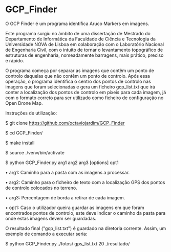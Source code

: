 # GCP_Finder 
O GCP Finder é um programa identifica Aruco Markers em imagens.

Este programa surgiu no âmbito de uma dissertação de Mestrado do Departamento de Informática da Faculdade de Ciência e Tecnologia da Universidade NOVA de Lisboa em colaboração com o Laboratório Nacional de Engenharia Civil, com o intuito de tornar o levantamento topográfico de estruturas de engenharia, nomeadamente barragens, mais prático, preciso e rápido.


O programa começa por separar as imagens que contêm um ponto de controlo daquelas que nâo contêm um ponto de controlo. Após essa operação, o programa 
identifica o centro dos pontos de controlo nas imagens que foram selecionadas e gera um ficheiro gcp_list.txt que irá conter a localização dos pontos de controlo em pixeis para cada imagem, já com o formato correto para ser utilizado como ficheiro de configuração no Open Drone Map.

Instruções de utilização:

$ git clone https://github.com/octaviojardim/GCP_Finder

$ cd GCP_Finder/

$ make install

$ source ./venv/bin/activate

$ python GCP_Finder.py arg1 arg2 arg3 [options] opt1

• arg1: Caminho para a pasta com as imagens a processar.

• arg2: Caminho para o ficheiro de texto com a localização GPS dos pontos de controlo
colocados no terreno.

• arg3: Percentagem de borda a retirar de cada imagem.

• opt1: Caso o utilizador queira guardar as imagens em que foram encontrados pontos
de controlo, este deve indicar o caminho da pasta para onde estas imagens devem
ser guardadas.

O resultado final ("gcp_list.txt") é guardado na diretoria corrente. Assim, um exemplo
de comando a executar seria:

$ python GCP_Finder.py ./fotos/ gps_list.txt 20 ./resultado/
